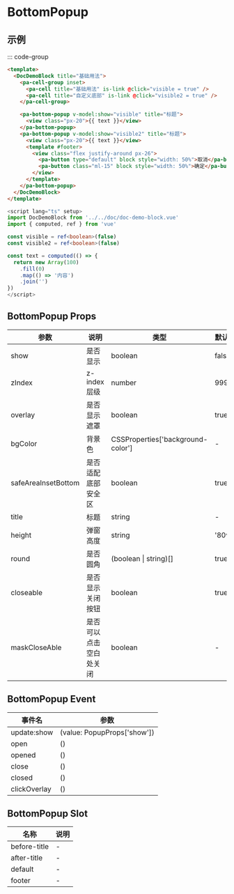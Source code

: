 # BottomPopup

## 示例

<!--codes start-->

::: code-group

```html [template]
<template>
  <DocDemoBlock title="基础用法">
    <pa-cell-group inset>
      <pa-cell title="基础用法" is-link @click="visible = true" />
      <pa-cell title="自定义底部" is-link @click="visible2 = true" />
    </pa-cell-group>

    <pa-bottom-popup v-model:show="visible" title="标题">
      <view class="px-20">{{ text }}</view>
    </pa-bottom-popup>
    <pa-bottom-popup v-model:show="visible2" title="标题">
      <view class="px-20">{{ text }}</view>
      <template #footer>
        <view class="flex justify-around px-26">
          <pa-button type="default" block style="width: 50%">取消</pa-button>
          <pa-button class="ml-15" block style="width: 50%">确定</pa-button>
        </view>
      </template>
    </pa-bottom-popup>
  </DocDemoBlock>
</template>
```
```ts [script]
<script lang="ts" setup>
import DocDemoBlock from '../../doc/doc-demo-block.vue'
import { computed, ref } from 'vue'

const visible = ref<boolean>(false)
const visible2 = ref<boolean>(false)

const text = computed(() => {
  return new Array(100)
    .fill(0)
    .map(() => '内容')
    .join('')
})
</script>
```

<!--codes end-->

## BottomPopup Props

<!--props start-->

| 参数 | 说明 | 类型 | 默认值 |
| --- | ----- | --- | --- |
| show | 是否显示 | boolean |  false |
| zIndex | z-index层级 | number |  999 |
| overlay | 是否显示遮罩 | boolean |  true |
| bgColor | 背景色 | CSSProperties['background-color'] | - |
| safeAreaInsetBottom | 是否适配底部安全区 | boolean |  true |
| title | 标题 | string | - |
| height | 弹窗高度 | string |  '80vh' |
| round | 是否圆角 | (boolean \| string)[] |  true |
| closeable | 是否显示关闭按钮 | boolean |  true |
| maskCloseAble | 是否可以点击空白处关闭 | boolean | - |

<!--props end-->

## BottomPopup Event

<!--event start-->

| 事件名 | 参数 |
| --- | --- |
| update:show | (value: PopupProps['show'])  |
| open | ()  |
| opened | ()  |
| close | ()  |
| closed | ()  |
| clickOverlay | ()  |

<!--event end-->

## BottomPopup Slot

<!--slot start-->

| 名称 | 说明 |
| --- | --- |
| before-title | - |
| after-title | - |
| default | - |
| footer | - |

<!--slot end-->


